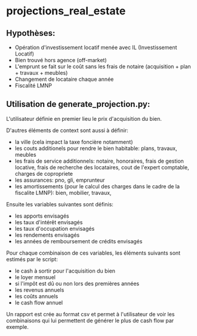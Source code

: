 # projections_real_estate

## Hypothèses:
* Opération d'investissement locatif menée avec IL (Investissement Locatif)
* Bien trouvé hors agence (off-market)
* L'emprunt se fait sur le coût sans les frais de notaire (acquisition + plan + travaux + meubles)
* Changement de locataire chaque année
* Fiscalité LMNP

## Utilisation de **generate_projection.py**:
L'utilisateur définie en premier lieu le prix d'acquisition du bien.

D'autres éléments de context sont aussi à définir:
* la ville (cela impact la taxe foncière notamment)
* les couts additionels pour rendre le bien habitable: plans, travaux, meubles
* les frais de service additionnels: notaire, honoraires, frais de gestion locative, frais de recherche des locataires, cout de l'expert comptable, charges de copropriete
* les assurances: pno, gli, emprunteur
* les amortissements (pour le calcul des charges dans le cadre de la fiscalite LMNP): bien, mobilier, travaux, 

Ensuite les variables suivantes sont définis:
* les apports envisagés
* les taux d'intérêt envisagés
* les taux d'occupation envisagés
* les rendements envisagés
* les années de remboursement de crédits envisagés

Pour chaque combinaison de ces variables, les éléments suivants sont estimés par le script:
* le cash à sortir pour l'acquisition du bien
* le loyer mensuel
* si l'impôt est dû ou non lors des premières années
* les revenus annuels
* les coûts annuels
* le cash flow annuel

Un rapport est crée au format csv et permet à l'utilisateur de voir les combinaisons qui lui permettent de générer le plus de cash flow par exemple.

